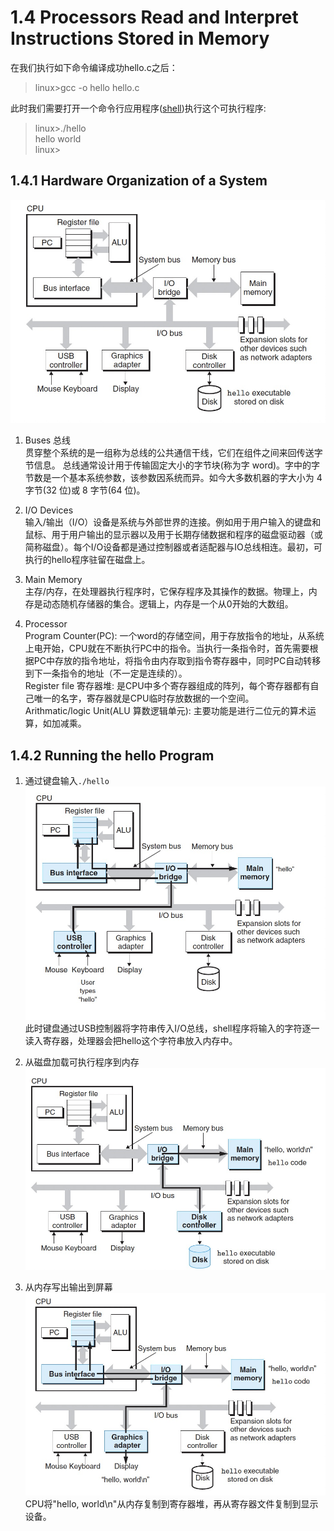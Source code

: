 # 1.4 Processors Read and Interpret Instructions Stored in Memory
在我们执行如下命令编译成功hello.c之后：

>linux>gcc -o hello hello.c

此时我们需要打开一个命令行应用程序([shell](../Resource/Linux%20Cheat%20Sheet.md))执行这个可执行程序:
>linux>./hello<br>
>hello world<br>
>linux>

## 1.4.1 Hardware Organization of a System
![Hardware](../Resource/img/Hardware.jpg)

1. Buses 总线<br>
贯穿整个系统的是一组称为总线的公共通信干线，它们在组件之间来回传送字节信息。 总线通常设计用于传输固定大小的字节块(称为字 word)。字中的字节数是一个基本系统参数，该参数因系统而异。如今大多数机器的字大小为 4 字节(32 位)或 8 字节(64 位)。

2. I/O Devices<br>
输入/输出（I/O）设备是系统与外部世界的连接。例如用于用户输入的键盘和鼠标、用于用户输出的显示器以及用于长期存储数据和程序的磁盘驱动器（或简称磁盘）。每个I/O设备都是通过控制器或者适配器与IO总线相连。最初，可执行的hello程序驻留在磁盘上。

3. Main Memory<br>
主存/内存，在处理器执行程序时，它保存程序及其操作的数据。物理上，内存是动态随机存储器的集合。逻辑上，内存是一个从0开始的大数组。

4. Processor<br>
Program Counter(PC): 一个word的存储空间，用于存放指令的地址，从系统上电开始，CPU就在不断执行PC中的指令。当执行一条指令时，首先需要根据PC中存放的指令地址，将指令由内存取到指令寄存器中，同时PC自动转移到下一条指令的地址（不一定是连续的）。<br>
Register file 寄存器堆: 是CPU中多个寄存器组成的阵列，每个寄存器都有自己唯一的名字，寄存器就是CPU临时存放数据的一个空间。<br>
Arithmatic/logic Unit(ALU 算数逻辑单元): 主要功能是进行二位元的算术运算，如加减乘。<br>

## 1.4.2 Running the hello Program
1. 通过键盘输入`./hello`<br>
![Read From KeyBoard](../Resource/img/ReadFromKeyBoard.jpg)
此时键盘通过USB控制器将字符串传入I/O总线，shell程序将输入的字符逐一读入寄存器，处理器会把hello这个字符串放入内存中。

2. 从磁盘加载可执行程序到内存
![Load](../Resource/img/LoadFile.jpg)

3. 从内存写出输出到屏幕
![Write](../Resource/img/WritingOutput.jpg)
CPU将"hello, world\n"从内存复制到寄存器堆，再从寄存器文件复制到显示设备。

